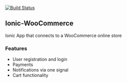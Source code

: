 

[![Build Status](https://travis-ci.org/samwelkinuthia/untitled-ionic-project.svg?branch=master)](https://travis-ci.org/samwelkinuthia/untitled-ionic-project)

## Ionic-WooCommerce

Ionic App that connects to a WooCommerce online store

### Features

- User registration and login
- Payments
- Notifications via one signal
- Cart functionality
